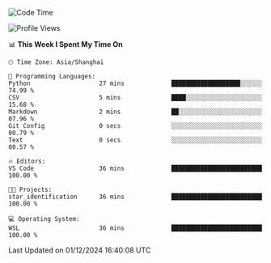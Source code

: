 <!--START_SECTION:waka-->
![Code Time](http://img.shields.io/badge/Code%20Time-2%2C130%20hrs%2017%20mins-blue)

![Profile Views](http://img.shields.io/badge/Profile%20Views-3-blue)

📊 **This Week I Spent My Time On** 

```text
🕑︎ Time Zone: Asia/Shanghai

💬 Programming Languages: 
Python                   27 mins             ███████████████████░░░░░░   74.99 % 
CSV                      5 mins              ████░░░░░░░░░░░░░░░░░░░░░   15.68 % 
Markdown                 2 mins              ██░░░░░░░░░░░░░░░░░░░░░░░   07.96 % 
Git Config               0 secs              ░░░░░░░░░░░░░░░░░░░░░░░░░   00.79 % 
Text                     0 secs              ░░░░░░░░░░░░░░░░░░░░░░░░░   00.57 % 

🔥 Editors: 
VS Code                  36 mins             █████████████████████████   100.00 % 

🐱‍💻 Projects: 
star_identification      36 mins             █████████████████████████   100.00 % 

💻 Operating System: 
WSL                      36 mins             █████████████████████████   100.00 % 
```


 Last Updated on 01/12/2024 16:40:08 UTC
<!--END_SECTION:waka-->